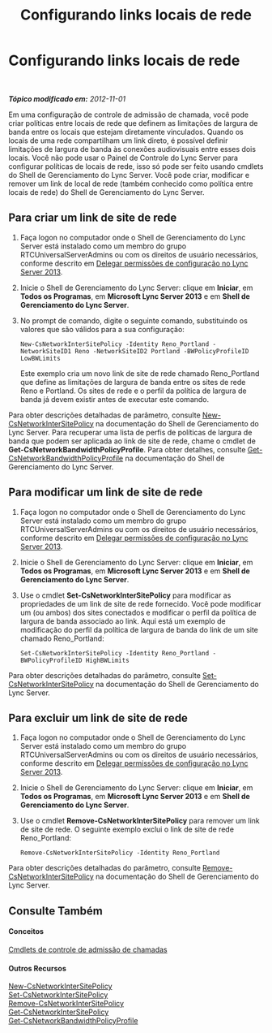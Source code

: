 ﻿---
title: Configurando links locais de rede
TOCTitle: Configurando links locais de rede
ms:assetid: 7e9147ae-e727-46c8-8c1a-6c13201f09be
ms:mtpsurl: https://technet.microsoft.com/pt-br/library/Gg521023(v=OCS.15)
ms:contentKeyID: 49307252
ms.date: 05/19/2016
mtps_version: v=OCS.15
ms.translationtype: HT
---

# Configurando links locais de rede

 

_**Tópico modificado em:** 2012-11-01_

Em uma configuração de controle de admissão de chamada, você pode criar políticas entre locais de rede que definem as limitações de largura de banda entre os locais que estejam diretamente vinculados. Quando os locais de uma rede compartilham um link direto, é possível definir limitações de largura de banda às conexões audiovisuais entre esses dois locais. Você não pode usar o Painel de Controle do Lync Server para configurar políticas de locais de rede, isso só pode ser feito usando cmdlets do Shell de Gerenciamento do Lync Server. Você pode criar, modificar e remover um link de local de rede (também conhecido como política entre locais de rede) do Shell de Gerenciamento do Lync Server.

## Para criar um link de site de rede

1.  Faça logon no computador onde o Shell de Gerenciamento do Lync Server está instalado como um membro do grupo RTCUniversalServerAdmins ou com os direitos de usuário necessários, conforme descrito em [Delegar permissões de configuração no Lync Server 2013](lync-server-2013-delegate-setup-permissions.md).

2.  Inicie o Shell de Gerenciamento do Lync Server: clique em **Iniciar**, em **Todos os Programas**, em **Microsoft Lync Server 2013** e em **Shell de Gerenciamento do Lync Server**.

3.  No prompt de comando, digite o seguinte comando, substituindo os valores que são válidos para a sua configuração:
    
        New-CsNetworkInterSitePolicy -Identity Reno_Portland -NetworkSiteID1 Reno -NetworkSiteID2 Portland -BWPolicyProfileID LowBWLimits
    
    Este exemplo cria um novo link de site de rede chamado Reno\_Portland que define as limitações de largura de banda entre os sites de rede Reno e Portland. Os sites de rede e o perfil da política de largura de banda já devem existir antes de executar este comando.

Para obter descrições detalhadas de parâmetro, consulte [New-CsNetworkInterSitePolicy](https://docs.microsoft.com/en-us/powershell/module/skype/New-CsNetworkInterSitePolicy) na documentação do Shell de Gerenciamento do Lync Server. Para recuperar uma lista de perfis de políticas de largura de banda que podem ser aplicada ao link de site de rede, chame o cmdlet de **Get-CsNetworkBandwidthPolicyProfile**. Para obter detalhes, consulte [Get-CsNetworkBandwidthPolicyProfile](https://docs.microsoft.com/en-us/powershell/module/skype/Get-CsNetworkBandwidthPolicyProfile) na documentação do Shell de Gerenciamento do Lync Server.

## Para modificar um link de site de rede

1.  Faça logon no computador onde o Shell de Gerenciamento do Lync Server está instalado como um membro do grupo RTCUniversalServerAdmins ou com os direitos de usuário necessários, conforme descrito em [Delegar permissões de configuração no Lync Server 2013](lync-server-2013-delegate-setup-permissions.md).

2.  Inicie o Shell de Gerenciamento do Lync Server: clique em **Iniciar**, em **Todos os Programas**, em **Microsoft Lync Server 2013** e em **Shell de Gerenciamento do Lync Server**.

3.  Use o cmdlet **Set-CsNetworkInterSitePolicy** para modificar as propriedades de um link de site de rede fornecido. Você pode modificar um (ou ambos) dos sites conectados e modificar o perfil da política de largura de banda associado ao link. Aqui está um exemplo de modificação do perfil da política de largura de banda do link de um site chamado Reno\_Portland:
    
        Set-CsNetworkInterSitePolicy -Identity Reno_Portland -BWPolicyProfileID HighBWLimits

Para obter descrições detalhadas do parâmetro, consulte [Set-CsNetworkInterSitePolicy](https://docs.microsoft.com/en-us/powershell/module/skype/Set-CsNetworkInterSitePolicy) na documentação do Shell de Gerenciamento do Lync Server.

## Para excluir um link de site de rede

1.  Faça logon no computador onde o Shell de Gerenciamento do Lync Server está instalado como um membro do grupo RTCUniversalServerAdmins ou com os direitos de usuário necessários, conforme descrito em [Delegar permissões de configuração no Lync Server 2013](lync-server-2013-delegate-setup-permissions.md).

2.  Inicie o Shell de Gerenciamento do Lync Server: clique em **Iniciar**, em **Todos os Programas**, em **Microsoft Lync Server 2013** e em **Shell de Gerenciamento do Lync Server**.

3.  Use o cmdlet **Remove-CsNetworkInterSitePolicy** para remover um link de site de rede. O seguinte exemplo exclui o link de site de rede Reno\_Portland:
    
        Remove-CsNetworkInterSitePolicy -Identity Reno_Portland

Para obter descrições detalhadas do parâmetro, consulte [Remove-CsNetworkInterSitePolicy](https://docs.microsoft.com/en-us/powershell/module/skype/Remove-CsNetworkInterSitePolicy) na documentação do Shell de Gerenciamento do Lync Server.

## Consulte Também

#### Conceitos

[Cmdlets de controle de admissão de chamadas](lync-server-2013-call-admission-control-cmdlets.md)  

#### Outros Recursos

[New-CsNetworkInterSitePolicy](https://docs.microsoft.com/en-us/powershell/module/skype/New-CsNetworkInterSitePolicy)  
[Set-CsNetworkInterSitePolicy](https://docs.microsoft.com/en-us/powershell/module/skype/Set-CsNetworkInterSitePolicy)  
[Remove-CsNetworkInterSitePolicy](https://docs.microsoft.com/en-us/powershell/module/skype/Remove-CsNetworkInterSitePolicy)  
[Get-CsNetworkInterSitePolicy](https://docs.microsoft.com/en-us/powershell/module/skype/Get-CsNetworkInterSitePolicy)  
[Get-CsNetworkBandwidthPolicyProfile](https://docs.microsoft.com/en-us/powershell/module/skype/Get-CsNetworkBandwidthPolicyProfile)

